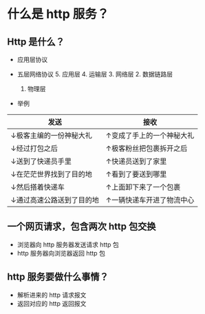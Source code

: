 # 什么是 http 服务？
## Http 是什么？
- 应用层协议
- 五层网络协议
    5. 应用层
    4. 运输层
    3. 网络层
    2. 数据链路层
    1. 物理层

- 举例

|发送|接收|
|---|----|
|↓极客主编的一份神秘大礼|↑变成了手上的一个神秘大礼|
|↓经过打包之后|↑极客粉丝把包裹拆开之后|
|↓送到了快递员手里|↑快递员送到了家里|
|↓在茫茫世界找到了目的地|↑看到了要送到哪里|
|↓然后搭着快递车|↑上面卸下来了一个包裹|
|↓通过高速公路送到了目的地|↑一辆快递车开进了物流中心|


## 一个网页请求，包含两次 http 包交换
- 浏览器向 http 服务器发送请求 http 包
- http 服务器向浏览器返回 http 包

## http 服务要做什么事情？
- 解析进来的 http 请求报文
- 返回对应的 http 返回报文


